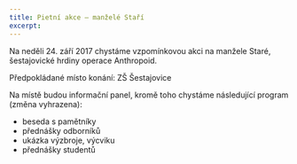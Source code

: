 ```yaml
---
title: Pietní akce – manželé Staří
excerpt: 
---
```


Na neděli 24. září 2017 chystáme vzpomínkovou akci na manžele Staré, šestajovické hrdiny operace Anthropoid.

Předpokládané místo konání: ZŠ Šestajovice

Na místě budou informační panel, kromě toho chystáme následující program (změna vyhrazena):

- beseda s pamětníky
- přednášky odborníků
- ukázka výzbroje, výcviku
- přednášky studentů